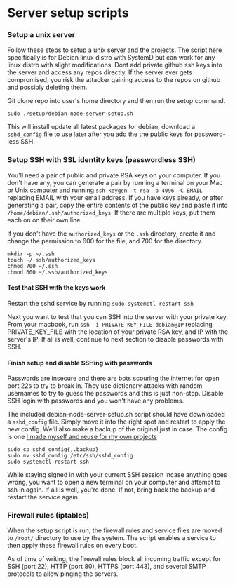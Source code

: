 # Server setup scripts

### Setup a unix server
Follow these steps to setup a unix server and the projects. The script here specifically is for Debian linux distro with SystemD but can work for any linux distro with slight modifications. Dont add private github ssh keys into the server and access any repos directly. If the server ever gets compromised, you risk the attacker gaining access to the repos on github and possibly deleting them.

Git clone repo into user's home directory and then run the setup command.

```shell
sudo ./setup/debian-node-server-setup.sh
```

This will install update all latest packages for debian, download a `sshd_config` file to use later after you add the the public keys for password-less SSH.

### Setup SSH with SSL identity keys (passwordless SSH)
You'll need a pair of public and private RSA keys on your computer. If you don't have any, you can generate a pair by running a terminal on your Mac or Unix computer and running `ssh-keygen -t rsa -b 4096 -C EMAIL` replacing EMAIL with your email address. If you have keys already, or after generating a pair, copy the entire contents of the public key and paste it into `/home/debian/.ssh/authorized_keys`. If there are multiple keys, put them each on on their own line.

If you don't have the `authorized_keys` or the `.ssh` directory, create it and change the permission to 600 for the file, and 700 for the directory.
```shell
mkdir -p ~/.ssh
touch ~/.ssh/authorized_keys
chmod 700 ~/.ssh
chmod 600 ~/.ssh/authorized_keys
```

#### Test that SSH with the keys work
Restart the sshd service by running `sudo systemctl restart ssh`

Next you want to test that you can SSH into the server with your private key. From your macbook, run `ssh -i PRIVATE_KEY_FILE debian@IP` replacing PRIVATE_KEY_FILE with the location of your private RSA key, and IP with the server's IP. If all is well, continue to next section to disable passwords with SSH.

#### Finish setup and disable SSHing with passwords
Passwords are insecure and there are bots scouring the internet for open port 22s to try to break in. They use dictionary attacks with random usernames to try to guess the passwords and this is just non-stop. Disable SSH login with passwords and you won't have any problems.

The included debian-node-server-setup.sh script should have downloaded a `sshd_config` file. Simply move it into the right spot and restart to apply the new config. We'll also make a backup of the original just in case. The config is one [I made myself and reuse for my own projects](https://gist.githubusercontent.com/codeniko/0337f460f6c25e977ca3308f668d6d21/raw/sshd_config)
```shell
sudo cp sshd_config{,.backup}
sudo mv sshd_config /etc/ssh/sshd_config
sudo systemctl restart ssh
```

While staying signed in with your current SSH session incase anything goes wrong, you want to open a new terminal on your computer and attempt to ssh in again. If all is well, you're done. If not, bring back the backup and restart the service again.

### Firewall rules (iptables)
When the setup script is run, the firewall rules and service files are moved to `/root/` directory to use by the system. The script enables a service to then apply these firewall rules on every boot. 

As of time of writing, the firewall rules block all incoming traffic except for SSH (port 22), HTTP (port 80), HTTPS (port 443), and several SMTP protocols to allow pinging the servers.

